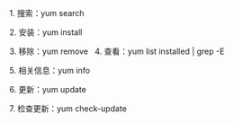1. 搜索：yum search <name1> 

2. 安装：yum install <name> 

3. 移除：yum remove <name1> <name2> 
4. 查看：yum list installed | grep -E <pattern>

5. 相关信息：yum info <name> 

6. 更新：yum update <name1> <name2> 

7. 检查更新：yum check-update 